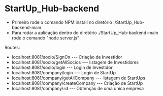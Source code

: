 # StartUp_Hub-backend

- Primeiro rode o comando NPM install no diretório ./StartUp_Hub-backend-main
- Para rodar a aplicação dentro do diretório ./StartUp_Hub-backend-main rode o comando "node server.js"

Routes:

- localhost:8081/socio/SignOn --- Criação de Investidor
- localhost:8081/socio/getAllSocios --- listagem de Investidores
- localhost:8081/socio/login --- Login de Investidor
- localhost:8081/company/login --- Login de StartUp
- localhost:8081/company/getAllCompany --- listagem de StartUps
- localhost:8081/company/createCompany --- Criação de StartUp
- localhost:8081/company/:id --- Obtenção de uma unica empresa
